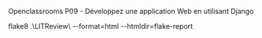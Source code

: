 Openclassrooms P09 - Développez une application Web en utilisant Django

flake8 .\LITReview\ --format=html --htmldir=flake-report